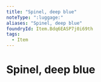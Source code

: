 ```yaml
---
title: "Spinel, deep blue"
noteType: ":luggage:"
aliases: "Spinel, deep blue"
foundryId: Item.Bdq6EASP7j0i69th
tags:
  - Item
---
```


# Spinel, deep blue
